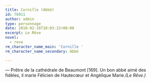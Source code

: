 ```yaml
---
title: Cornille (Abbé)
id: 76911
author: admin
type: personnage
date: 2010-02-16T10:03:22+00:00
excerpt: Le Rêve
novel:
  - reve
rm_character_name_main: 'Cornille '
rm_character_name_secondary: Abbé

---
```

— Prêtre de la cathédrale de Beaumont [169]. Un bon abbé aimé des fidèles, il marie Félicien de Hautecœur et Angélique Marie._(Le Rêve.)_